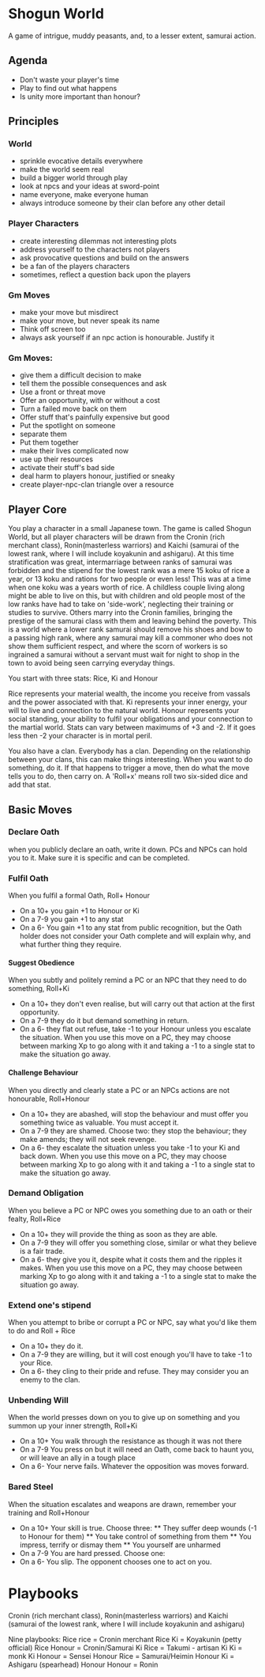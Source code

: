 # Shogun World

A game of intrigue, muddy peasants, and, to a lesser extent, samurai action.


## Agenda
* Don't waste your player's time
* Play to find out what happens
* Is unity more important than honour?


## Principles 
### World 
* sprinkle evocative details everywhere  
* make the world seem real 
* build a bigger world through play 
* look at npcs and your ideas at sword-point 
* name everyone, make everyone human 
* always introduce someone by their clan before any other detail 
### Player Characters 
* create interesting dilemmas not interesting plots 
* address yourself to the characters not players 
* ask provocative questions and build on the answers  
* be a fan of the players characters  
* sometimes, reflect a question back upon the players  
### Gm Moves 
* make your move but misdirect 
* make your move, but never speak its name 
* Think off screen too 
* always ask yourself if an npc action is honourable. Justify it



### Gm Moves:
* give them a difficult decision to make
* tell them the possible consequences and ask
* Use a front or threat move
* Offer an opportunity, with or without a cost
* Turn a failed move back on them
* Offer stuff that's painfully expensive but good
* Put the spotlight on someone
* separate them
* Put them together 
* make their lives complicated now
* use up their resources 
* activate their stuff's bad side
* deal harm to players honour, justified or sneaky
* create player-npc-clan triangle over a resource 

## Player Core 

You play a character in a small Japanese town. The game is called Shogun World, but all player characters will be drawn from the Cronin (rich merchant class), Ronin(masterless warriors) and Kaichi (samurai of the lowest rank, where I will include koyakunin and ashigaru). At this time stratification was great, intermarriage between ranks of samurai was forbidden and the stipend for the lowest rank was a mere 15 koku of rice a year, or 13 koku and rations for two people or even less! This was at a time when one koku was a years worth of rice. A childless couple living along might be able to live on this, but with children and old people most of the low ranks have had to take on 'side-work', neglecting their training or studies to survive. Others marry into the Cronin families, bringing the prestige of the samurai class with them and leaving behind the poverty. This is a world where a lower rank samurai should remove his shoes and bow to a passing high rank, where any samurai may kill a commoner who does not show them sufficient respect, and where the scorn of workers is so ingrained a samurai without a servant must wait for night to shop in the town to avoid being seen carrying everyday things.

You start with three stats: Rice, Ki and Honour

Rice represents your material wealth, the income you receive from vassals and the power associated with that.
Ki represents your inner energy, your will to live and connection to the natural world.
Honour represents your social standing, your ability to fulfil your obligations and your connection to the martial world.
Stats can vary between maximums of +3 and -2. If it goes less then -2 your character is in mortal peril.

You also have a clan. Everybody has a clan. Depending on the relationship between your clans, this can make things interesting.
When you want to do something, do it. If that happens to trigger a move, then do what the move tells you to do, then carry on. A 'Roll+x' means roll two six-sided dice and add that stat.


## Basic Moves

### Declare Oath
when you publicly declare an oath, write it down. PCs and NPCs can hold you to it. Make sure it is specific and can be completed. 

### Fulfil Oath
When you fulfil a formal Oath, Roll+ Honour
* On a 10+ you gain +1 to Honour or Ki
* On a 7-9 you gain +1 to any stat
* On a 6- You gain +1 to any stat from public recognition, but the Oath holder does not consider your Oath complete and will explain why, and what further thing they require.

#### Suggest Obedience
When you subtly and politely remind a PC or an NPC that they need to do something, Roll+Ki
* On a 10+ they don't even realise, but will carry out that action at the first opportunity.
* On a 7-9 they do it but demand something in return.
* On a 6- they flat out refuse, take -1 to your Honour unless you escalate the situation.
When you use this move on a PC, they may choose between marking Xp to go along with it and taking a -1 to a single stat to make the situation go away.

#### Challenge Behaviour
When you directly and clearly state a PC or an NPCs actions are not honourable, Roll+Honour
* On a 10+ they are abashed, will stop the behaviour and must offer you something twice as valuable. You must accept it. 
* On a 7-9 they are shamed. Choose two: they stop the behaviour; they make amends; they will not seek revenge.
* On a 6- they escalate the situation unless you take -1 to your Ki and back down.
When you use this move on a PC, they may choose between marking Xp to go along with it and taking a -1 to a single stat to make the situation go away.

### Demand Obligation
When you believe a PC or NPC owes you something due to an oath or their fealty, Roll+Rice
* On a 10+ they will provide the thing as soon as they are able.
* On a 7-9 they will offer you something close, similar or what they believe is a fair trade.
* On a 6- they give you it, despite what it costs them and the ripples it makes.
When you use this move on a PC, they may choose between marking Xp to go along with it and taking a -1 to a single stat to make the situation go away.

### Extend one's stipend
When you attempt to bribe or corrupt a PC or NPC, say what you'd like them to do and Roll + Rice
* On a 10+ they do it. 
* On a 7-9 they are willing, but it will cost enough you'll have to take -1 to your Rice.
* On a 6- they cling to their pride and refuse. They may consider you an enemy to the clan.

### Unbending Will
When the world presses down on you to give up on something and you summon up your inner strength, Roll+Ki
* On a 10+ You walk through the resistance as though it was not there
* On a 7-9 You press on but it will need an Oath, come back to haunt you, or will leave an ally in a tough place
* On a 6- Your nerve fails. Whatever the opposition was moves forward.

### Bared Steel
When the situation escalates and weapons are drawn, remember your training and Roll+Honour
* On a 10+ Your skill is true. Choose three:
  ** They suffer deep wounds (-1 to Honour for them)
  ** You take control of something from them
  ** You impress, terrify or dismay them
  ** You yourself are unharmed
* On a 7-9 You are hard pressed. Choose one:
* On a 6- You slip. The opponent chooses one to act on you.



# Playbooks

Cronin (rich merchant class), Ronin(masterless warriors) and Kaichi (samurai of the lowest rank, where I will include koyakunin and ashigaru)

Nine playbooks:
Rice rice = Cronin merchant
Rice Ki = Koyakunin (petty official)
Rice Honour = Cronin/Samurai 
Ki Rice = Takumi - artisan
Ki Ki = monk
Ki Honour = Sensei
Honour Rice = Samurai/Heimin
Honour Ki = Ashigaru (spearhead)
Honour Honour = Ronin



